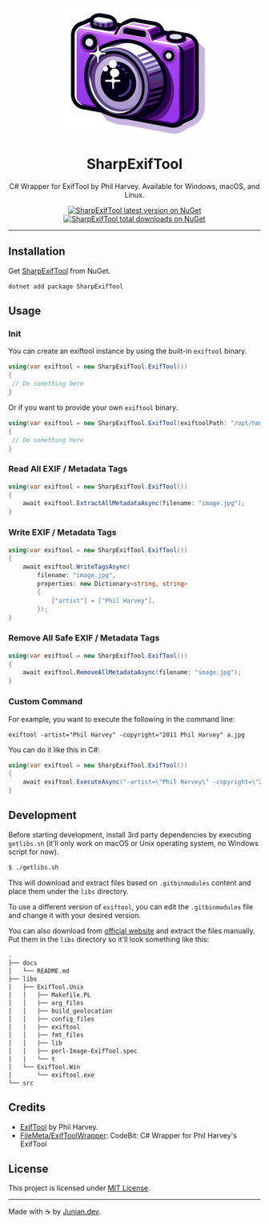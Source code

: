 <p align="center"><img src="https://raw.githubusercontent.com/junian/SharpExifTool/master/assets/img/sharp-exiftool-icon.png" alt="SharpExifTool Logo"></p>

<h1 align="center">SharpExifTool</h1>

<p align="center">C# Wrapper for ExifTool by Phil Harvey. Available for Windows, macOS, and Linux.</p>

<p align="center">
    <a href="https://www.nuget.org/packages/SharpExifTool/"><img src="https://img.shields.io/nuget/v/SharpExifTool.svg" alt="SharpExifTool latest version on NuGet" title="SharpExifTool latest version on NuGet"></a>
    <a href="https://www.nuget.org/packages/SharpExifTool/"><img src="https://img.shields.io/nuget/dt/SharpExifTool.svg" alt="SharpExifTool total downloads on NuGet" title="SharpExifTool total downloads on NuGet"></a>
</p>

----

## Installation

Get [SharpExifTool](https://www.nuget.org/packages/SharpExifTool/) from NuGet.

```shell
dotnet add package SharpExifTool
```

## Usage

### Init

You can create an exiftool instance by using the built-in `exiftool` binary.

```csharp
using(var exiftool = new SharpExifTool.ExifTool())
{
 // Do something here
}
```

Or if you want to provide your own `exiftool` binary.

```csharp
using(var exiftool = new SharpExifTool.ExifTool(exiftoolPath: "/opt/homebrew/bin/exiftool"))
{
 // Do something here
}
```

### Read All EXIF / Metadata Tags

```csharp
using(var exiftool = new SharpExifTool.ExifTool())
{
    await exiftool.ExtractAllMetadataAsync(filename: "image.jpg");
}
```

### Write EXIF / Metadata Tags

```csharp
using(var exiftool = new SharpExifTool.ExifTool())
{
    await exiftool.WriteTagsAsync(
        filename: "image.jpg", 
        properties: new Dictionary<string, string>
        {
            ["artist"] = ["Phil Harvey"],    
        });
}
```

### Remove All Safe EXIF / Metadata Tags

```csharp
using(var exiftool = new SharpExifTool.ExifTool())
{
    await exiftool.RemoveAllMetadataAsync(filename: "image.jpg");
}
```

### Custom Command

For example, you want to execute the following in the command line:

```shell
exiftool -artist="Phil Harvey" -copyright="2011 Phil Harvey" a.jpg
```

You can do it like this in C#:

```csharp
using(var exiftool = new SharpExifTool.ExifTool())
{
    await exiftool.ExecuteAsync("-artist=\"Phil Harvey\" -copyright=\"2011 Phil Harvey\" a.jpg");
}
```

## Development

Before starting development, install 3rd party dependencies by executing `getlibs.sh` (it'll only work on macOS or Unix operating system, no Windows script for now).

```bash
$ ./getlibs.sh
```

This will download and extract files based on `.gitbinmodules` content and place them under the `libs` directory.

To use a different version of `exiftool`, you can edit the `.gitbinmodules` file and change it with your desired version.

You can also download from [official website](https://exiftool.org) and extract the files manually. Put them in the `libs` directory so it'll look something like this:

```shell
.
├── docs
│   └── README.md
├── libs
│   ├── ExifTool.Unix
│   │   ├── Makefile.PL
│   │   ├── arg_files
│   │   ├── build_geolocation
│   │   ├── config_files
│   │   ├── exiftool
│   │   ├── fmt_files
│   │   ├── lib
│   │   ├── perl-Image-ExifTool.spec
│   │   └── t
│   └── ExifTool.Win
│       └── exiftool.exe
└── src
```

## Credits

- [ExifTool](https://exiftool.org) by Phil Harvey.
- [FileMeta/ExifToolWrapper](https://github.com/FileMeta/ExifToolWrapper): CodeBit: C# Wrapper for Phil Harvey's ExifTool
  
## License

This project is licensed under [MIT License](https://github.com/junian/SharpExifTool/blob/master/LICENSE).

---

Made with ☕ by [Junian.dev](https://www.junian.dev).
